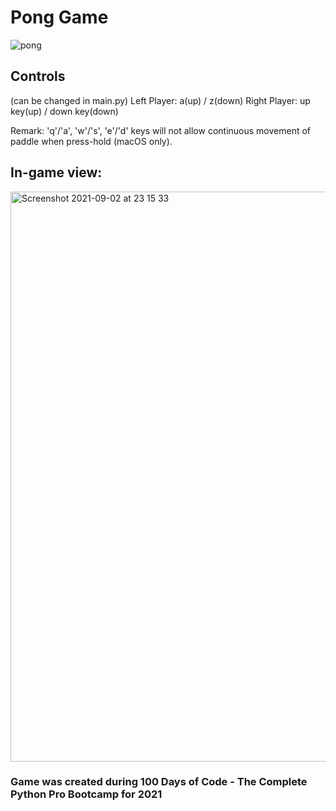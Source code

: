 # Pong Game

![pong](https://user-images.githubusercontent.com/75580477/131581857-b4d07b9f-0123-4cda-a9a7-8cc3db1ad466.jpeg)

## Controls
(can be changed in main.py)
Left Player: a(up) / z(down)
Right Player: up key(up) / down key(down)

Remark: 'q'/'a', 'w'/'s', 'e'/'d' keys will not allow continuous movement of paddle when press-hold (macOS only).

## In-game view:
<img width="912" alt="Screenshot 2021-09-02 at 23 15 33" src="https://user-images.githubusercontent.com/75580477/131917459-4efb0073-cd63-4987-9a8c-8fcd9b1f25cf.png">

### Game was created during 100 Days of Code - The Complete Python Pro Bootcamp for 2021
